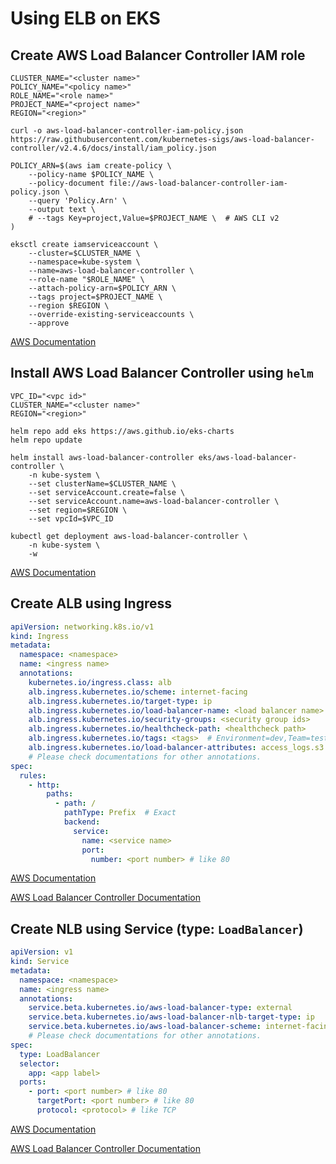 # Using ELB on EKS

## Create AWS Load Balancer Controller IAM role

``` shell hl_lines="1 2 3 4 5"
CLUSTER_NAME="<cluster name>"
POLICY_NAME="<policy name>"
ROLE_NAME="<role name>"
PROJECT_NAME="<project name>"
REGION="<region>"

curl -o aws-load-balancer-controller-iam-policy.json https://raw.githubusercontent.com/kubernetes-sigs/aws-load-balancer-controller/v2.4.6/docs/install/iam_policy.json

POLICY_ARN=$(aws iam create-policy \
    --policy-name $POLICY_NAME \
    --policy-document file://aws-load-balancer-controller-iam-policy.json \
    --query 'Policy.Arn' \
    --output text \
    # --tags Key=project,Value=$PROJECT_NAME \  # AWS CLI v2
)

eksctl create iamserviceaccount \
    --cluster=$CLUSTER_NAME \
    --namespace=kube-system \
    --name=aws-load-balancer-controller \
    --role-name "$ROLE_NAME" \
    --attach-policy-arn=$POLICY_ARN \
    --tags project=$PROJECT_NAME \
    --region $REGION \
    --override-existing-serviceaccounts \
    --approve
```

[AWS Documentation](https://docs.aws.amazon.com/eks/latest/userguide/aws-load-balancer-controller.html)

## Install AWS Load Balancer Controller using `helm`

``` shell hl_lines="1 2 3"
VPC_ID="<vpc id>"
CLUSTER_NAME="<cluster name>"
REGION="<region>"

helm repo add eks https://aws.github.io/eks-charts
helm repo update

helm install aws-load-balancer-controller eks/aws-load-balancer-controller \
    -n kube-system \
    --set clusterName=$CLUSTER_NAME \
    --set serviceAccount.create=false \
    --set serviceAccount.name=aws-load-balancer-controller \
    --set region=$REGION \
    --set vpcId=$VPC_ID

kubectl get deployment aws-load-balancer-controller \
    -n kube-system \
    -w
```

[AWS Documentation](https://docs.aws.amazon.com/eks/latest/userguide/aws-load-balancer-controller.html)

## Create ALB using Ingress

``` yaml title="ingress.yaml" hl_lines="4 5 20 24 26" linenums="1"
apiVersion: networking.k8s.io/v1
kind: Ingress
metadata:
  namespace: <namespace>
  name: <ingress name>
  annotations:
    kubernetes.io/ingress.class: alb
    alb.ingress.kubernetes.io/scheme: internet-facing
    alb.ingress.kubernetes.io/target-type: ip
    alb.ingress.kubernetes.io/load-balancer-name: <load balancer name>
    alb.ingress.kubernetes.io/security-groups: <security group ids>
    alb.ingress.kubernetes.io/healthcheck-path: <healthcheck path>
    alb.ingress.kubernetes.io/tags: <tags>  # Environment=dev,Team=test
    alb.ingress.kubernetes.io/load-balancer-attributes: access_logs.s3.enabled=true,access_logs.s3.bucket=<access log bucket>,access_logs.s3.prefix=<access log prefix>
    # Please check documentations for other annotations.
spec:
  rules:
    - http:
        paths:
          - path: /
            pathType: Prefix  # Exact
            backend:
              service:
                name: <service name>
                port:
                  number: <port number> # like 80
```

[AWS Documentation](https://docs.aws.amazon.com/eks/latest/userguide/alb-ingress.html)

[AWS Load Balancer Controller Documentation](https://kubernetes-sigs.github.io/aws-load-balancer-controller/v2.4/)

## Create NLB using Service (type: `LoadBalancer`)

``` yaml title="service.yaml" hl_lines="4 5 16 17 18 20" linenums="1"
apiVersion: v1
kind: Service
metadata:
  namespace: <namespace>
  name: <ingress name>
  annotations:
    service.beta.kubernetes.io/aws-load-balancer-type: external
    service.beta.kubernetes.io/aws-load-balancer-nlb-target-type: ip
    service.beta.kubernetes.io/aws-load-balancer-scheme: internet-facing
    # Please check documentations for other annotations.
spec:
  type: LoadBalancer
  selector:
    app: <app label>
  ports:
    - port: <port number> # like 80
      targetPort: <port number> # like 80
      protocol: <protocol> # like TCP
```

[AWS Documentation](https://docs.aws.amazon.com/eks/latest/userguide/network-load-balancing.html)

[AWS Load Balancer Controller Documentation](https://kubernetes-sigs.github.io/aws-load-balancer-controller/v2.4/)